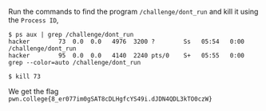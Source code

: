 Run the commands to find the program `/challenge/dont_run` and kill it using the `Process ID`,
```
$ ps aux | grep /challenge/dont_run
hacker        73  0.0  0.0   4976  3200 ?        Ss   05:54   0:00 /challenge/dont_run
hacker        95  0.0  0.0   4140  2240 pts/0    S+   05:55   0:00 grep --color=auto /challenge/dont_run

$ kill 73
```

We get the flag `pwn.college{8_er077im0gSAT8cDLHgfcYS49i.dJDN4QDL3kTO0czW}`